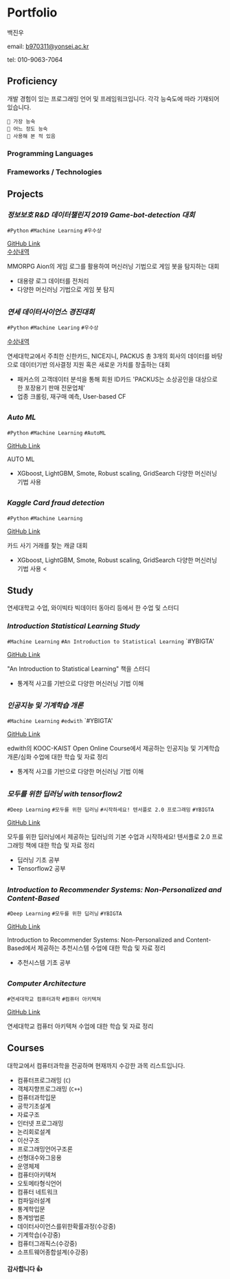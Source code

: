 # Portfolio
백진우

email: b970311@yonsei.ac.kr

tel: 010-9063-7064


## Proficiency
개발 경험이 있는 프로그래밍 언어 및 프레임워크입니다. 
각각 능숙도에 따라 기재되어 있습니다.
```
🥇 가장 능숙
🥈 어느 정도 능숙
🥉 사용해 본 적 있음
```

### Programming Languages


### Frameworks / Technologies




## Projects

### _정보보호 R&D 데이터챌린지 2019 Game-bot-detection 대회_
`#Python` `#Machine Learning` `#우수상`

[GitHub Link](https://github.com/Nanjangpan/Game-bot-detection) <br>
[수상내역](https://www.kisis.or.kr/kisis/subIndex/282.do)


MMORPG Aion의 게임 로그를 활용하여 머신러닝 기법으로 게임 봇을 탐지하는 대회
- 대용량 로그 데이터를 전처리
- 다양한 머신러닝 기법으로 게임 봇 탐지
## 

### _연세 데이터사이언스 경진대회_
`#Python` `#Machine Learing` `#우수상`

[수상내역](https://www.yonsei.ac.kr/ocx/news.jsp?mode=view&ar_seq=20191227163929003093&sr_volume=625&list_mode=list&sr_site=S&pager.offset=9)

연세대학교에서 주최한 신한카드, NICE지니, PACKUS 총 3개의 회사의 데이터를 바탕으로 데이터기반 의사결정 지원 혹은 새로운 가치를 창출하는 대회
- 패커스의 고객데이터 분석을 통해 회원 ID카드
'PACKUS는 소상공인을 대상으로 한 포장용기 판매 전문업체'
- 업종 크롤링, 재구매 예측, User-based CF
##

### _Auto ML_ 
`#Python` `#Machine Learning` `#AutoML`

[GitHub Link](https://github.com/Nanjangpan/Auto_ML)

AUTO ML 
- XGboost, LightGBM, Smote, Robust scaling, GridSearch 다양한 머신러닝 기법 사용
##

### _Kaggle Card fraud detection_ 
`#Python` `#Machine Learning` 

[GitHub Link](https://github.com/Nanjangpan/Project_Kaggle_Card_fraud_detection)

카드 사기 거래를 찾는 캐글 대회
- XGboost, LightGBM, Smote, Robust scaling, GridSearch 다양한 머신러닝 기법 사용
<

## Study 
연세대학교 수업, 와이빅타 빅데이터 동아리 등에서 한 수업 및 스터디

### _Introduction Statistical Learning Study_
`#Machine Learning` `#An Introduction to Statistical Learning` `#YBIGTA'

[GitHub Link](https://github.com/Nanjangpan/ISL-Introduction-Statistical-Learning-Study) <br>

"An Introduction to Statistical Learning" 책을 스터디
- 통계적 사고를 기반으로 다양한 머신러닝 기법 이해
## 

### _인공지능 및 기계학습 개론_
`#Machine Learning` `#edwith` `#YBIGTA'

[GitHub Link](https://github.com/Nanjangpan/study_AI-ML) <br>

edwith의 KOOC-KAIST Open Online Course에서 제공하는 인공지능 및 기계학습 개론/심화 수업에 대한 학습 및 자료 정리
- 통계적 사고를 기반으로 다양한 머신러닝 기법 이해
## 

### _모두를 위한 딥러닝 with tensorflow2_
`#Deep Learning` `#모두를 위한 딥러닝` `#시작하세요! 텐서플로 2.0 프로그래밍` `#YBIGTA`

[GitHub Link](https://github.com/Nanjangpan/DeepLearningZeroToAll-tensorflow2) <br>

모두를 위한 딥러닝에서 제공하는 딥러닝의 기본 수업과 시작하세요! 텐서플로 2.0 프로그래밍 책에 대한 학습 및 자료 정리
- 딥러닝 기초 공부
- Tensorflow2 공부
## 

### _Introduction to Recommender Systems: Non-Personalized and Content-Based_
`#Deep Learning` `#모두를 위한 딥러닝` `#YBIGTA`

[GitHub Link](https://github.com/Nanjangpan/Introduction-to-Recommender-Systems-study) <br>

Introduction to Recommender Systems: Non-Personalized and Content-Based에서 제공하는 추천시스템 수업에 대한 학습 및 자료 정리
- 추천시스템 기초 공부
## 

### _Computer Architecture_
`#연세대학교 컴퓨터과학` `#컴퓨터 아키텍쳐`

[GitHub Link](https://github.com/Nanjangpan/Computer-Architecture) <br>

연세대학교 컴퓨터 아키텍쳐 수업에 대한 학습 및 자료 정리
## 


## Courses
대학교에서 컴퓨터과학을 전공하며 현재까지 수강한 과목 리스트입니다.

- 컴퓨터프로그래밍 (`C`)
- 객체지향프로그래밍 (`C++`)
- 컴퓨터과학입문
- 공학기초설계
- 자료구조
- 인터넷 프로그래밍
- 논리회로설계
- 이산구조
- 프로그래밍언어구조론
- 선형대수와그응용
- 운영체제
- 컴퓨터아키텍쳐
- 오토메타형식언어
- 컴퓨터 네트워크
- 컴파일러설계
- 통계학입문
- 통계방법론
- 데이터사이언스를위한확률과정(수강중)
- 기계학습(수강중)
- 컴퓨터그래픽스(수강중)
- 소프트웨어종합설계(수강중)



#### 감사합니다 👍
